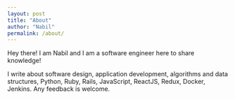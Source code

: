 ```yaml
---
layout: post
title: "About"
author: "Nabil"
permalink: /about/
---
```


Hey there! I am Nabil and I am a software engineer here to share knowledge! 

I write about software design, application development, algorithms and data structures, Python, Ruby, Rails, JavaScript, ReactJS, Redux, Docker, Jenkins. Any feedback is welcome.
